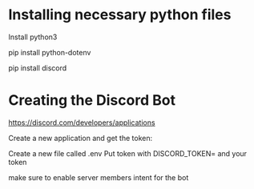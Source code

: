 # Installing necessary python files


Install python3

pip install python-dotenv

pip install discord

# Creating the Discord Bot

https://discord.com/developers/applications

Create a new application and get the token:

Create a new file called .env
Put token with DISCORD_TOKEN=
and your token

make sure to enable server members intent for the bot 